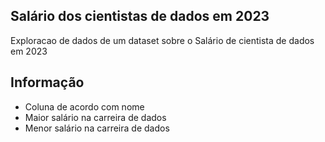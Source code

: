 ## Salário dos cientistas de dados em 2023

Exploracao de dados de um dataset sobre o Salário de cientista de dados em 2023

##  Informação 

- Coluna de acordo com nome
- Maior salário na carreira de dados
- Menor salário na carreira de dados

